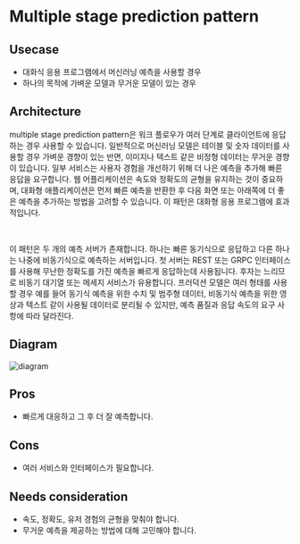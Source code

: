 # Multiple stage prediction pattern

## Usecase
- 대화식 응용 프로그램에서 머신러닝 예측을 사용할 경우
- 하나의 목적에 가벼운 모델과 무거운 모델이 있는 경우

## Architecture
multiple stage prediction pattern은 워크 플로우가 여러 단계로 클라이언트에 응답하는 경우 사용할 수 있습니다. 일반적으로 머신러닝 모델은 테이블 및 숫자 데이터를 사용할 경우 가벼운 경향이 있는 반면, 이미지나 텍스트 같은 비정형 데이터는 무거운 경향이 있습니다. 일부 서비스는 사용자 경험을 개선하기 위해 더 나은 예측을 추가해 빠른 응답을 요구합니다. 웹 어플리케이션은 속도와 정확도의 균형을 유지하는 것이 중요하며, 대화형 애플리케이션은 먼저 빠른 예측을 반환한 후 다음 화면 또는 아래쪽에 더 좋은 예측을 추가하는 방법을 고려할 수 있습니다. 이 패턴은 대화형 응용 프로그램에 효과적입니다.

<br>

이 패턴은 두 개의 예측 서버가 존재합니다. 하나는 빠른 동기식으로 응답하고 다른 하나는 나중에 비동기식으로 예측하는 서버입니다. 첫 서버는 REST 또는 GRPC 인터페이스를 사용해 무난한 정확도를 가진 예측을 빠르게 응답하는데 사용됩니다. 후자는 느리므로 비동기 대기열 또는 메세지 서비스가 유용합니다. 프러덕션 모델은 여러 형태를 사용할 경우 예를 들어 동기식 예측을 위한 수치 및 범주형 데이터, 비동기식 예측을 위한 영상과 텍스트 같이 사용될 데이터로 분리될 수 있지만, 예측 품질과 응답 속도의 요구 사항에 따라 달라진다.


## Diagram
![diagram](diagram.png)


## Pros
- 빠르게 대응하고 그 후 더 잘 예측합니다.

## Cons
- 여러 서비스와 인터페이스가 필요합니다.

## Needs consideration
- 속도, 정확도, 유저 경험의 균형을 맞춰야 합니다.
- 무거운 예측을 제공하는 방법에 대해 고민해야 합니다.
